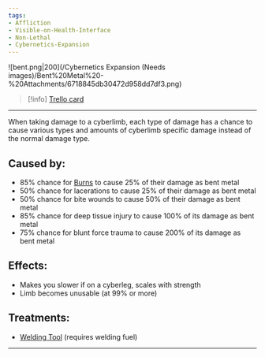 ```yaml
---
tags:
- Affliction
- Visible-on-Health-Interface
- Non-Lethal
- Cybernetics-Expansion
---
```


![bent.png\|200](/Cybernetics Expansion (Needs images)/Bent%20Metal%20-%20Attachments/6718845db30472d958dd7df3.png)

> [!info] [Trello card](https://trello.com/c/hp2cYZhn/160-bent-metal)

---

When taking damage to a cyberlimb, each type of damage has a chance to cause various types and amounts of cyberlimb specific damage instead of the normal damage type.

## Caused by:

- 85% chance for [Burns](../Any%20bodypart/Burns.md)  to cause 25% of their damage as bent metal
- 50% chance for lacerations to cause 25% of their damage as bent metal
- 50% chance for bite wounds to cause 50% of their damage as bent metal
- 85% chance for deep tissue injury to cause 100% of its damage as bent metal
- 75% chance for blunt force trauma to cause 200% of its damage as bent metal

## Effects:

- Makes you slower if on a cyberleg, scales with strength
- Limb becomes unusable (at 99% or more)

## Treatments:

- [Welding Tool](Welding%20Tool.md)  (requires welding fuel)

---


